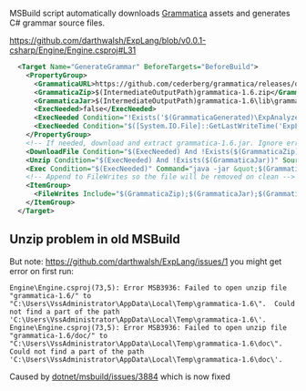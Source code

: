 MSBuild script automatically downloads [Grammatica](https://grammatica.percederberg.net/) assets and generates C# grammar source files.

https://github.com/darthwalsh/ExpLang/blob/v0.0.1-csharp/Engine/Engine.csproj#L31

```xml
  <Target Name="GenerateGrammar" BeforeTargets="BeforeBuild">
    <PropertyGroup>
      <GrammaticaURL>https://github.com/cederberg/grammatica/releases/download/v1.6/grammatica-1.6.zip</GrammaticaURL>
      <GrammaticaZip>$(IntermediateOutputPath)grammatica-1.6.zip</GrammaticaZip>
      <GrammaticaJar>$(IntermediateOutputPath)grammatica-1.6\lib\grammatica-1.6.jar</GrammaticaJar>
      <ExecNeeded>false</ExecNeeded>
      <ExecNeeded Condition="!Exists('$(GrammaticaGenerated)\ExpAnalyzer.cs')">true</ExecNeeded>
      <ExecNeeded Condition="$([System.IO.File]::GetLastWriteTime('ExpLang.grammar').Ticks) &gt; $([System.IO.File]::GetLastWriteTime('$(GrammaticaGenerated)\ExpAnalyzer.cs').Ticks)">true</ExecNeeded>
    </PropertyGroup>
    <!-- If needed, download and extract grammatica-1.6.jar. Ignore error from first build, due to https://github.com/Microsoft/msbuild/issues/3884 -->
    <DownloadFile Condition="$(ExecNeeded) And !Exists($(GrammaticaZip)) And !Exists($(GrammaticaJar))" SourceUrl="$(GrammaticaURL)" DestinationFolder="$(IntermediateOutputPath)" />
    <Unzip Condition="$(ExecNeeded) And !Exists($(GrammaticaJar))" SourceFiles="$(GrammaticaZip)" DestinationFolder="$(IntermediateOutputPath)" OverwriteReadOnlyFiles="true" />
    <Exec Condition="$(ExecNeeded)" Command="java -jar &quot;$(GrammaticaJar)&quot; ExpLang.grammar --csoutput $(GrammaticaGenerated) --cspublic --csnamespace Engine.Generated --csclassname Exp" />
    <!-- Append to FileWrites so the file will be removed on clean -->
    <ItemGroup>
      <FileWrites Include="$(GrammaticaZip);$(GrammaticaJar);$(GrammaticaGenerated)\*" />
    </ItemGroup>
  </Target>
```

## Unzip problem in old MSBuild
But note: https://github.com/darthwalsh/ExpLang/issues/1 you might get error on first run:
```
Engine\Engine.csproj(73,5): Error MSB3936: Failed to open unzip file "grammatica-1.6/" to "C:\Users\VssAdministrator\AppData\Local\Temp\grammatica-1.6\".  Could not find a part of the path 'C:\Users\VssAdministrator\AppData\Local\Temp\grammatica-1.6\'.
Engine\Engine.csproj(73,5): Error MSB3936: Failed to open unzip file "grammatica-1.6/doc/" to "C:\Users\VssAdministrator\AppData\Local\Temp\grammatica-1.6\doc\".  Could not find a part of the path 'C:\Users\VssAdministrator\AppData\Local\Temp\grammatica-1.6\doc\'.
```
Caused by [dotnet/msbuild/issues/3884](https://github.com/dotnet/msbuild/issues/3884) which is now fixed